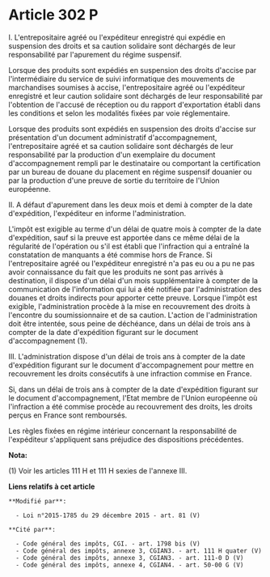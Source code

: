 # Article 302 P

I. L'entrepositaire agréé ou l'expéditeur enregistré qui expédie en suspension des droits et sa caution solidaire sont
déchargés de leur responsabilité par l'apurement du régime suspensif.

Lorsque des produits sont expédiés en suspension des droits d'accise par l'intermédiaire du service de suivi informatique des
mouvements de marchandises soumises à accise, l'entrepositaire agréé ou l'expéditeur enregistré et leur caution solidaire
sont déchargés de leur responsabilité par l'obtention de l'accusé de réception ou du rapport d'exportation établi dans les
conditions et selon les modalités fixées par voie réglementaire. 

Lorsque des produits sont expédiés en suspension des droits d'accise sur présentation d'un document administratif
d'accompagnement, l'entrepositaire agréé et sa caution solidaire sont déchargés de leur responsabilité par la production d'un
exemplaire du document d'accompagnement rempli par le destinataire ou comportant la certification par un bureau de douane du
placement en régime suspensif douanier ou par la production d'une preuve de sortie du territoire de l'Union européenne.

II. A défaut d'apurement dans les deux mois et demi à compter de la date d'expédition, l'expéditeur en informe
l'administration.

L'impôt est exigible au terme d'un délai de quatre mois à compter de la date d'expédition, sauf si la preuve est apportée
dans ce même délai de la régularité de l'opération ou s'il est établi que l'infraction qui a entraîné la constatation de
manquants a été commise hors de France. Si l'entrepositaire agréé ou l'expéditeur enregistré n'a pas eu ou a pu ne pas avoir
connaissance du fait que les produits ne sont pas arrivés à destination, il dispose d'un délai d'un mois supplémentaire à
compter de la communication de l'information qui lui a été notifiée par l'administration des douanes et droits indirects pour
apporter cette preuve. Lorsque l'impôt est exigible, l'administration procède à la mise en recouvrement des droits à
l'encontre du soumissionnaire et de sa caution. L'action de l'administration doit être intentée, sous peine de déchéance,
dans un délai de trois ans à compter de la date d'expédition figurant sur le document d'accompagnement (1).

III. L'administration dispose d'un délai de trois ans à compter de la date d'expédition figurant sur le document
d'accompagnement pour mettre en recouvrement les droits consécutifs à une infraction commise en France.

Si, dans un délai de trois ans à compter de la date d'expédition figurant sur le document d'accompagnement, l'Etat membre de
l'Union européenne où l'infraction a été commise procède au recouvrement des droits, les droits perçus en France sont
remboursés.

Les règles fixées en régime intérieur concernant la responsabilité de l'expéditeur s'appliquent sans préjudice des
dispositions précédentes.

**Nota:**

(1) Voir les articles 111 H et 111 H sexies de l'annexe III.

**Liens relatifs à cet article**

	**Modifié par**:

	  - Loi n°2015-1785 du 29 décembre 2015 - art. 81 (V)

	**Cité par**:

	  - Code général des impôts, CGI. - art. 1798 bis (V)
	  - Code général des impôts, annexe 3, CGIAN3. - art. 111 H quater (V)
	  - Code général des impôts, annexe 3, CGIAN3. - art. 111-0 D (V)
	  - Code général des impôts, annexe 4, CGIAN4. - art. 50-00 G (V)
